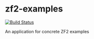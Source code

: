 zf2-examples
============
[![Build Status](https://travis-ci.org/jmleroux/zf2-examples.png?branch=master)](https://travis-ci.org/jmleroux/zf2-examples)

An application for concrete ZF2 examples
